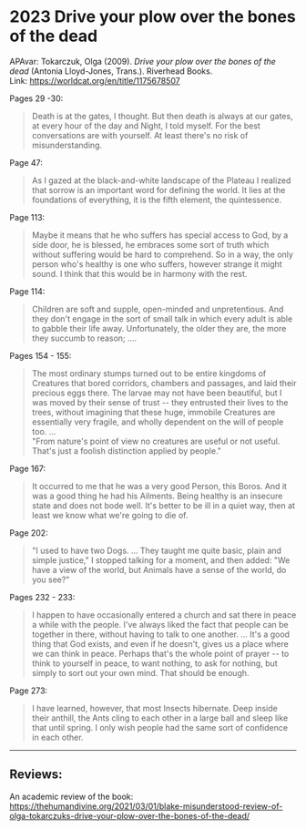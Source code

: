# 2023 Drive your plow over the bones of the dead

APAvar: Tokarczuk, Olga (2009). _Drive your plow over the bones of the
dead_ (Antonia Lloyd-Jones, Trans.). Riverhead Books.  
Link:  <https://worldcat.org/en/title/1175678507>  

Pages 29 -30:

> Death is at the gates, I thought. But then death is always at our gates, at every hour of the day and Night, I told myself. For the best conversations are with yourself. At least there's no risk of misunderstanding.

Page 47:

> As I gazed at the black-and-white landscape of the Plateau I realized that sorrow is an important word for defining the world. It lies at the foundations of everything, it is the fifth element, the quintessence.

Page 113:

> Maybe it means that he who suffers has special access to God, by a side door, he is blessed, he embraces some sort of truth which without suffering would be hard to comprehend. So in a way, the only person who's healthy is one who suffers, however strange it might sound. I think that this would be in harmony with the rest.

Page 114:

> Children are soft and supple, open-minded and unpretentious. And they don't engage in the sort of small talk in which every adult is able to gabble their life away. Unfortunately, the older they are, the more they succumb to reason; ....

Pages 154 - 155:

> The most ordinary stumps turned out to be entire kingdoms of Creatures that bored corridors, chambers and passages, and laid their precious eggs there. The larvae may not have been beautiful, but I was moved by their sense of trust -- they entrusted their lives to the trees, without imagining that these huge, immobile Creatures are essentially very fragile, and wholly dependent on the will of people too.
> ...  
> "From nature's point of view no creatures are useful or not useful. That's just a foolish distinction applied by people."

Page 167:

> It occurred to me that he was a very good Person, this Boros. And it was a good thing he had his Ailments. Being healthy is an insecure state and does not bode well. It's better to be ill in a quiet way, then at least we know what we're going to die of.

Page 202:

> "I used to have two Dogs. ... They taught me quite basic, plain and simple justice," I stopped talking for a moment, and then added: "We have a view of the world, but Animals have a sense of the world, do you see?"

Pages 232 - 233:

> I happen to have occasionally entered a church and sat there in peace a while with the people. I've always liked the fact that people can be together in there, without having to talk to one another. ...
> It's a good thing that God exists, and even if he doesn't, gives us a place where we can think in peace. Perhaps that's the whole point of prayer -- to think to yourself in peace, to want nothing, to ask for nothing, but simply to sort out your own mind. That should be enough.

Page 273:

> I have learned, however, that most Insects hibernate. Deep inside their anthill, the Ants cling to each other in a large ball and sleep like that until spring. I only wish people had the same sort of confidence in each other.


-----
## Reviews:

An academic review of the book:
<https://thehumandivine.org/2021/03/01/blake-misunderstood-review-of-olga-tokarczuks-drive-your-plow-over-the-bones-of-the-dead/>  
